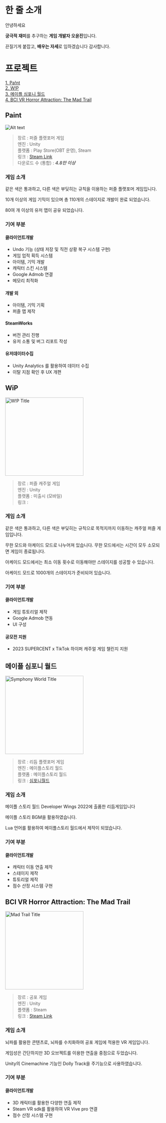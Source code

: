 # 한 줄 소개
안녕하세요    
   
**궁극적 재미**를 추구하는 **게임 개발자 오윤진**입니다.   
   
끈질기게 붙잡고, **배우는 자세**로 임하겠습니다 감사합니다.


    
# 프로젝트
[1. Pa!nt](#Paint)   
[2. W!P](#WiP)   
[3. 메이플 심포니 월드](#메이플-심포니-월드)   
[4. BCI VR Horror Attraction: The Mad Trail](#BCI-VR-Horror-Attraction-The-Mad-Trail)   

## Paint
![Alt text](https://github.com/user-attachments/assets/c7eb8582-0996-4473-8478-6f80bee934be "Pa!nt Title") <br/>
> 장르 : 퍼즐 플랫포머 게임   
> 엔진 : Unity   
> 플랫폼 : Play Store(OBT 운영), Steam   
> 링크 : [Steam Link](https://store.steampowered.com/app/2516270/Pant/?l=koreana)   
> 다운로드 수 (통합) : ***4.8만 이상***

### 게임 소개   
같은 색은 통과하고, 다른 색은 부딪히는 규칙을 이용하는 퍼즐 플랫포머 게임입니다.   
   
10개 이상의 게임 기믹이 있으며 총 110개의 스테이지로 개발이 완료 되었습니다.   
   
80여 개 이상의 유저 맵이 공유 되었습니다.   


### 기여 부분
#### 클라이언트개발
- Undo 기능 (상태 저장 및 직전 상황 복구 시스템 구현)   
- 게임 업적 획득 시스템   
- 아이템, 기믹 개발   
- 캐릭터 스킨 시스템
- Google Admob 연결   
- 메모리 최적화   
  
#### 개발 외
- 아이템, 기믹 기획   
- 퍼즐 맵 제작
  
#### SteamWorks 
- 버전 관리 진행   
- 유저 소통 및 버그 리포트 작성
  
#### 유저데이터수집
- Unity Analytics 를 활용하여 데이터 수집   
- 이탈 지점 확인 후 UX 개편   

## WiP
<img src="https://github.com/user-attachments/assets/dfe78b2b-95f7-4150-9927-cb17dd750576" width="250px" title="W!P Title" alt="W!P Title"></img><br/>
> 장르 : 퍼즐 캐주얼 게임   
> 엔진 : Unity   
> 플랫폼 : 미출시 (모바일)   
> 링크 :    

### 게임 소개   

같은 색은 통과하고, 다른 색은 부딪히는 규칙으로 목적지까지 이동하는 캐주얼 퍼즐 게임입니다.   
   
무한 모드와 아케이드 모드로 나누어져 있습니다. 무한 모드에서는 시간이 모두 소모되면 게임이 종료됩니다.   
   
아케이드 모드에서는 최소 이동 횟수로 이동해야만 스테이지를 성공할 수 있습니다.​

아케이드 모드로 1000개의 스테이지가 준비되어 있습니다.​ 


### 기여 부분
#### 클라이언트개발
- 게임 튜토리얼 제작   
- Google Admob 연동   
- UI 구성

#### 공모전 지원
- 2023 SUPERCENT x TikTok 하이퍼 캐주얼 게임 챌린지 지원
  
## 메이플 심포니 월드
<img src="https://github.com/user-attachments/assets/381299c5-4c93-4bd4-a81f-11ce5f8deb91" width="250px" title="Symphony World Title" alt="Symphony World Title"></img>
> 장르 : 리듬 플랫포머 게임   
> 엔진 : 메이플스토리 월드    
> 플랫폼 : 메이플스토리 월드   
> 링크 : [심포니월드](https://maplestoryworlds.nexon.com/ko/play/2c89a498317848aab9fe46cd70bf74bb/)   

### 게임 소개   

메이플 스토리 월드 Developer Wings 2022에 출품한 리듬게임입니다   
   
메이플 스토리 BGM을 활용하였습니다.   
   
Lua 언어를 활용하여 메이플스토리 월드에서 제작이 되었습니다.   

### 기여 부분
#### 클라이언트개발
- 캐릭터 이동 연출 제작   
- 스테이지 제작   
- 튜토리얼 제작   
- 점수 산정 시스템 구현   

## BCI VR Horror Attraction: The Mad Trail
<img src="https://github.com/user-attachments/assets/79077a8d-2085-4bed-a080-2e87cf5ccb87" width="250px" title="Mad Trail Title" alt="Mad Trail Title"></img>
> 장르 : 공포 게임   
> 엔진 : Unity    
> 플랫폼 : Steam   
> 링크 : [Steam Link](https://store.steampowered.com/app/1988810/BCI_VR_Horror_Attraction_The_Mad_Trail/?l=koreana)   

### 게임 소개   

뇌파를 활용한 콘텐츠로, 뇌파를 수치화하여 공포 게임에 적용한 VR 게임입니다.   

게임성은 간단하지만 3D 오브젝트를 이용한 연출을 중점으로 두었습니다. 

Unity의 Cinemachine 기능인 Dolly Track을 주기능으로 사용하였습니다. 

### 기여 부분
#### 클라이언트개발
- 3D 캐릭터를 활용한 다양한 연출 제작   
- Steam VR sdk를 활용하여 VR Vive pro 연결   
- 점수 산정 시스템 구현   



